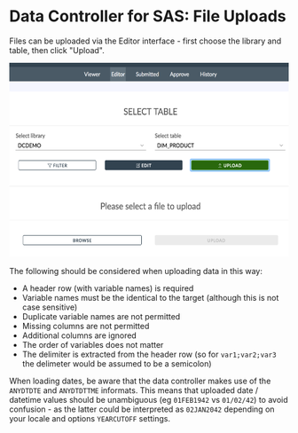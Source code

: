 # Data Controller for SAS: File Uploads

Files can be uploaded via the Editor interface - first choose the library and table, then click "Upload".


<img src="/img/dcu-files1.png" height="350" >

The following should be considered when uploading data in this way:

 - A header row (with variable names) is required
 - Variable names must be the identical to the target (although this is not case sensitive)
 - Duplicate variable names are not permitted
 - Missing columns are not permitted
 - Additional columns are ignored
 - The order of variables does not matter
 - The delimiter is extracted from the header row (so for `var1;var2;var3` the delimeter would be assumed to be a semicolon)

When loading dates, be aware that the data controller makes use of the `ANYDTDTE` and `ANYDTDTTME` informats.
This means that uploaded date / datetime values should be unambiguous (eg `01FEB1942` vs `01/02/42`) to avoid confusion - as the latter could be interpreted as `02JAN2042` depending on your locale and options `YEARCUTOFF` settings.
